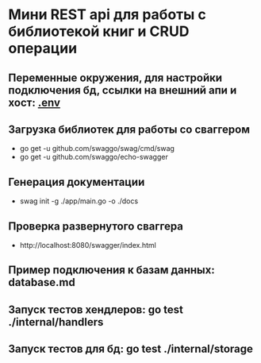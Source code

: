 # Мини REST api для работы с библиотекой книг и CRUD операции

## Переменные окружения, для настройки подключения бд, ссылки на внешний апи и хост: [.env](config%2F.env)

## Загрузка библиотек для работы со сваггером
- go get -u github.com/swaggo/swag/cmd/swag
- go get -u github.com/swaggo/echo-swagger

## Генерация документации
- swag init -g ./app/main.go -o ./docs

## Проверка развернутого сваггера
- http://localhost:8080/swagger/index.html

## Пример подключения к базам данных: database.md

## Запуск тестов хендлеров: go test ./internal/handlers
## Запуск тестов для бд: go test ./internal/storage
